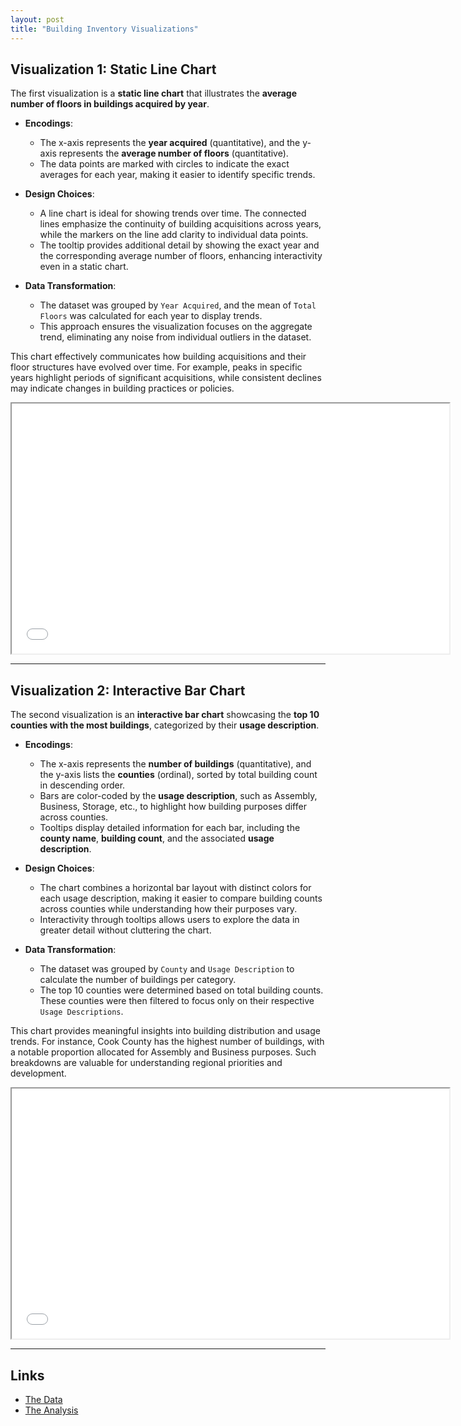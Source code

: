```yaml
---
layout: post
title: "Building Inventory Visualizations"
---
```


## Visualization 1: Static Line Chart
The first visualization is a **static line chart** that illustrates the **average number of floors in buildings acquired by year**.

- **Encodings**: 
  - The x-axis represents the **year acquired** (quantitative), and the y-axis represents the **average number of floors** (quantitative). 
  - The data points are marked with circles to indicate the exact averages for each year, making it easier to identify specific trends.
  
- **Design Choices**: 
  - A line chart is ideal for showing trends over time. The connected lines emphasize the continuity of building acquisitions across years, while the markers on the line add clarity to individual data points.
  - The tooltip provides additional detail by showing the exact year and the corresponding average number of floors, enhancing interactivity even in a static chart.

- **Data Transformation**: 
  - The dataset was grouped by `Year Acquired`, and the mean of `Total Floors` was calculated for each year to display trends. 
  - This approach ensures the visualization focuses on the aggregate trend, eliminating any noise from individual outliers in the dataset.

This chart effectively communicates how building acquisitions and their floor structures have evolved over time. For example, peaks in specific years highlight periods of significant acquisitions, while consistent declines may indicate changes in building practices or policies.

<iframe src="/assets/line_chart.html" width="700" height="400"></iframe>

---

## Visualization 2: Interactive Bar Chart
The second visualization is an **interactive bar chart** showcasing the **top 10 counties with the most buildings**, categorized by their **usage description**.

- **Encodings**:
  - The x-axis represents the **number of buildings** (quantitative), and the y-axis lists the **counties** (ordinal), sorted by total building count in descending order.
  - Bars are color-coded by the **usage description**, such as Assembly, Business, Storage, etc., to highlight how building purposes differ across counties.
  - Tooltips display detailed information for each bar, including the **county name**, **building count**, and the associated **usage description**.

- **Design Choices**:
  - The chart combines a horizontal bar layout with distinct colors for each usage description, making it easier to compare building counts across counties while understanding how their purposes vary.
  - Interactivity through tooltips allows users to explore the data in greater detail without cluttering the chart.

- **Data Transformation**:
  - The dataset was grouped by `County` and `Usage Description` to calculate the number of buildings per category.
  - The top 10 counties were determined based on total building counts. These counties were then filtered to focus only on their respective `Usage Descriptions`.

This chart provides meaningful insights into building distribution and usage trends. For instance, Cook County has the highest number of buildings, with a notable proportion allocated for Assembly and Business purposes. Such breakdowns are valuable for understanding regional priorities and development.

<iframe src="/assets/interactive_bar_chart.html" width="700" height="400"></iframe>

---

## Links
- [The Data](https://raw.githubusercontent.com/narenshetty98/narenshetty98.github.io/main/assets/building_inventory.csv)  
- [The Analysis](https://github.com/narenshetty98/narenshetty98.github.io/blob/main/python_notebooks/Visualisations.ipynb)
